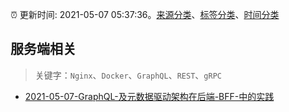 :alarm_clock: 更新时间: 2021-05-07 05:37:36。[来源分类](../README.md)、[标签分类](../TAGS.md)、[时间分类](../TIMELINE.md)

## 服务端相关


> 关键字：`Nginx`、`Docker`、`GraphQL`、`REST`、`gRPC`



- [2021-05-07-GraphQL-及元数据驱动架构在后端-BFF-中的实践](https://toutiao.io/k/go0rojp) 